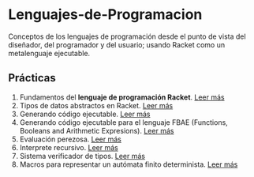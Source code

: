 # Lenguajes-de-Programacion
Conceptos de los lenguajes de programación desde el punto de vista del diseñador, del programador y del usuario; 
usando Racket como un metalenguaje ejecutable.

## Prácticas ##
1. Fundamentos del **lenguaje de programación Racket**. 
[Leer más](http://docs.google.com/viewer?a=v&pid=sites&srcid=Y2llbmNpYXMudW5hbS5teHxsZHAxNzF8Z3g6NGZiZmU2OTNiNDE3Nzg2ZQ "Leer más")
2. Tipos de datos abstractos en Racket.
[Leer más](http://docs.google.com/viewer?a=v&pid=sites&srcid=Y2llbmNpYXMudW5hbS5teHxsZHAxNzF8Z3g6M2I4NmNiMWY1NWJhMGE5Yg "Leer más")
3. Generando código ejecutable.
[Leer más](http://sites.ciencias.unam.mx/ldp171/practicas/practica3-2017-1.zip?attredirects=0&d=1 "Leer más")
4. Generando código ejecutable para el lenguaje FBAE (Functions, Booleans and Arithmetic Expresions).
[Leer más](http://sites.ciencias.unam.mx/ldp171/practicas/practica4-20171.zip?attredirects=0&d=1 "Leer más")
5. Evaluación perezosa. 
[Leer más](http://sites.ciencias.unam.mx/ldp171/practicas/practica5-20171.zip?attredirects=0&d=1 "Leer más")
6. Interprete recursivo.
[Leer más](http://sites.ciencias.unam.mx/ldp171/practicas/practica6-20171.zip?attredirects=0&d=1 "Leer más")
7. Sistema verificador de tipos.
[Leer más](http://docs.google.com/viewer?a=v&pid=sites&srcid=Y2llbmNpYXMudW5hbS5teHxsZHAxNzF8Z3g6NmU0NjVmODEwOGQ3N2VkNg "Leer más")
8. Macros para representar un autómata finito determinista.
[Leer más](http://docs.google.com/viewer?a=v&pid=sites&srcid=Y2llbmNpYXMudW5hbS5teHxsZHAxNzF8Z3g6MTM4NTNjOGVlNTNlMTdlNQ "Leer más")
